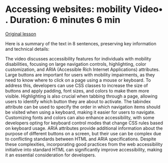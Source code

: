 # Accessing websites: mobility Video• . Duration: 6 minutes 6 min

[Original lesson](https://www.coursera.org/learn/uol-web-development/lecture/JojxD/accessing-websites-mobility)

Here is a summary of the text in 8 sentences, preserving key information and technical details:

The video discusses accessibility features for individuals with mobility disabilities, focusing on large navigation controls, highlighting, color customization, and ARIA (Accessible Rich Internet Applications) attributes. Large buttons are important for users with mobility impairments, as they need to know where to click on a page using a mouse or keyboard. To address this, developers can use CSS classes to increase the size of buttons and apply padding, font sizes, and colors to make them more visible. Highlighting is also crucial when tabbing through a page, allowing users to identify which button they are about to activate. The tabindex attribute can be used to specify the order in which navigation items should be visited when using a keyboard, making it easier for users to navigate. Customizing fonts and colors can also enhance accessibility, with some developers opting for keyboard control modes that change CSS rules based on keyboard usage. ARIA attributes provide additional information about the purpose of different buttons on a screen, but their use can be complex due to conflicting standards between HTML and ARIA specifications. Despite these complexities, incorporating good practices from the web accessibility initiative into standard HTML can significantly improve accessibility, making it an essential consideration for developers.

